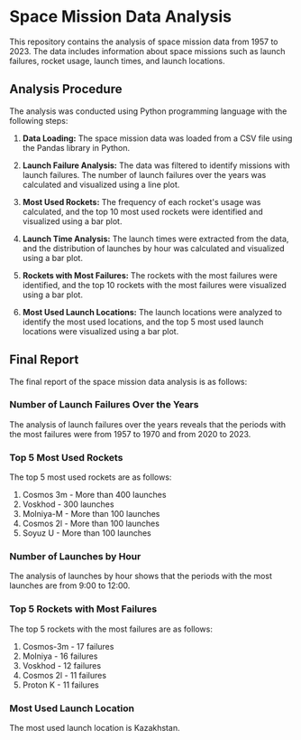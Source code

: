 # Space Mission Data Analysis

This repository contains the analysis of space mission data from 1957 to 2023. The data includes information about space missions such as launch failures, rocket usage, launch times, and launch locations.

## Analysis Procedure

The analysis was conducted using Python programming language with the following steps:

1. **Data Loading:** The space mission data was loaded from a CSV file using the Pandas library in Python.

2. **Launch Failure Analysis:** The data was filtered to identify missions with launch failures. The number of launch failures over the years was calculated and visualized using a line plot.

3. **Most Used Rockets:** The frequency of each rocket's usage was calculated, and the top 10 most used rockets were identified and visualized using a bar plot.

4. **Launch Time Analysis:** The launch times were extracted from the data, and the distribution of launches by hour was calculated and visualized using a bar plot.

5. **Rockets with Most Failures:** The rockets with the most failures were identified, and the top 10 rockets with the most failures were visualized using a bar plot.

6. **Most Used Launch Locations:** The launch locations were analyzed to identify the most used locations, and the top 5 most used launch locations were visualized using a bar plot.

## Final Report

The final report of the space mission data analysis is as follows:

### Number of Launch Failures Over the Years

The analysis of launch failures over the years reveals that the periods with the most failures were from 1957 to 1970 and from 2020 to 2023.

### Top 5 Most Used Rockets

The top 5 most used rockets are as follows:
1. Cosmos 3m - More than 400 launches
2. Voskhod - 300 launches
3. Molniya-M - More than 100 launches
4. Cosmos 2l - More than 100 launches
5. Soyuz U - More than 100 launches

### Number of Launches by Hour

The analysis of launches by hour shows that the periods with the most launches are from 9:00 to 12:00.

### Top 5 Rockets with Most Failures

The top 5 rockets with the most failures are as follows:
1. Cosmos-3m - 17 failures
2. Molniya - 16 failures
3. Voskhod - 12 failures
4. Cosmos 2l - 11 failures
5. Proton K - 11 failures

### Most Used Launch Location

The most used launch location is Kazakhstan.
